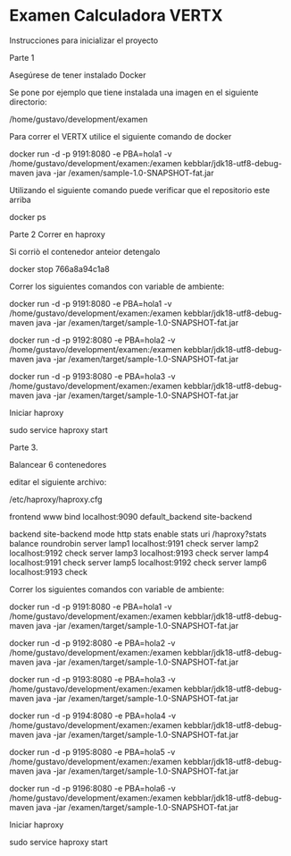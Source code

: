 # Examen Calculadora VERTX

Instrucciones para inicializar el proyecto

Parte 1

Asegúrese de tener instalado Docker

Se pone por ejemplo que tiene instalada una imagen en el siguiente directorio: 

/home/gustavo/development/examen

Para correr el VERTX utilice el siguiente comando de docker 

docker run -d -p 9191:8080 -e PBA=hola1 -v /home/gustavo/development/examen:/examen kebblar/jdk18-utf8-debug-maven java -jar /examen/sample-1.0-SNAPSHOT-fat.jar


Utilizando el siguiente comando puede verificar que el repositorio este arriba

docker ps

Parte 2 
Correr en haproxy

Si corriò el contenedor anteior detengalo

 docker stop 766a8a94c1a8

Correr los siguientes comandos con variable de ambiente:

docker run -d -p 9191:8080 -e PBA=hola1 -v /home/gustavo/development/examen:/examen kebblar/jdk18-utf8-debug-maven java -jar /examen/target/sample-1.0-SNAPSHOT-fat.jar

docker run -d -p 9192:8080 -e PBA=hola2 -v /home/gustavo/development/examen:/examen kebblar/jdk18-utf8-debug-maven java -jar /examen/target/sample-1.0-SNAPSHOT-fat.jar

docker run -d -p 9193:8080 -e PBA=hola3 -v /home/gustavo/development/examen:/examen kebblar/jdk18-utf8-debug-maven java -jar /examen/target/sample-1.0-SNAPSHOT-fat.jar

Iniciar haproxy

sudo service haproxy start

Parte 3. 

Balancear 6 contenedores

editar el siguiente archivo:

/etc/haproxy/haproxy.cfg

frontend www
    bind localhost:9090
    default_backend site-backend


backend site-backend
    mode http
    stats enable
    stats uri /haproxy?stats
    balance roundrobin
    server lamp1 localhost:9191 check
    server lamp2 localhost:9192 check
    server lamp3 localhost:9193 check
    server lamp4 localhost:9191 check
    server lamp5 localhost:9192 check
    server lamp6 localhost:9193 check

Correr los siguientes comandos con variable de ambiente:

docker run -d -p 9191:8080 -e PBA=hola1 -v /home/gustavo/development/examen:/examen kebblar/jdk18-utf8-debug-maven java -jar /examen/target/sample-1.0-SNAPSHOT-fat.jar

docker run -d -p 9192:8080 -e PBA=hola2 -v /home/gustavo/development/examen:/examen kebblar/jdk18-utf8-debug-maven java -jar /examen/target/sample-1.0-SNAPSHOT-fat.jar

docker run -d -p 9193:8080 -e PBA=hola3 -v /home/gustavo/development/examen:/examen kebblar/jdk18-utf8-debug-maven java -jar /examen/target/sample-1.0-SNAPSHOT-fat.jar

docker run -d -p 9194:8080 -e PBA=hola4 -v /home/gustavo/development/examen:/examen kebblar/jdk18-utf8-debug-maven java -jar /examen/target/sample-1.0-SNAPSHOT-fat.jar

docker run -d -p 9195:8080 -e PBA=hola5 -v /home/gustavo/development/examen:/examen kebblar/jdk18-utf8-debug-maven java -jar /examen/target/sample-1.0-SNAPSHOT-fat.jar

docker run -d -p 9196:8080 -e PBA=hola6 -v /home/gustavo/development/examen:/examen kebblar/jdk18-utf8-debug-maven java -jar /examen/target/sample-1.0-SNAPSHOT-fat.jar

Iniciar haproxy

sudo service haproxy start

